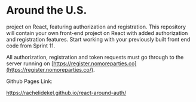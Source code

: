# Around the U.S.

project on React, featuring authorization and registration.
This repository will contain your own front-end project on React with added authorization and registration features.
Start working with your previously built front end code from Sprint 11.

All authorization, registration and token requests must go through to the server running on [https://register.nomoreparties.co](https://register.nomoreparties.co/).

Github Pages Link:

https://rachelidekel.github.io/react-around-auth/
